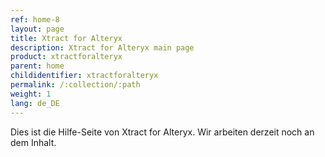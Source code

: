 ```yaml
---
ref: home-8
layout: page
title: Xtract for Alteryx
description: Xtract for Alteryx main page
product: xtractforalteryx
parent: home
childidentifier: xtractforalteryx
permalink: /:collection/:path
weight: 1
lang: de_DE
---
```


Dies ist die Hilfe-Seite von Xtract for Alteryx.
Wir arbeiten derzeit noch an dem Inhalt.